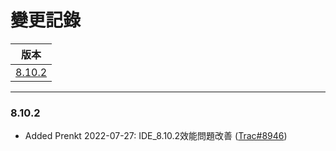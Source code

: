 變更記錄
===
| 版本 |
| :---: |
| [8.10.2](#v8_10_2) |

***

### <a id='v8_10_2'></a>8.10.2
* Added Prenkt 2022-07-27: IDE_8.10.2效能問題改善 ([Trac#8946])

 
<!-- 圖片 -->


<!-- 超連結 -->
[Trac#8946]:http://trac.arcare.com.tw/trac/neco/ticket/8946 "#8946"
